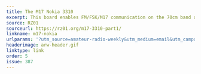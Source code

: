 ```yaml
---
title: The M17 Nokia 3310
excerpt: This board enables FM/FSK/M17 communication on the 70cm band and turns the good old 3310 into an interesting toy in conjunction with the M17 project.
source: RZ01
sourceurl: https://rz01.org/m17-3310-part1/
linkname: m17-nokia
urlparams: '?utm_source=amateur-radio-weekly&utm_medium=email&utm_campaign=newsletter'
headerimage: arw-header.gif
linktype: link
order: 5
issue: 387
---
```

